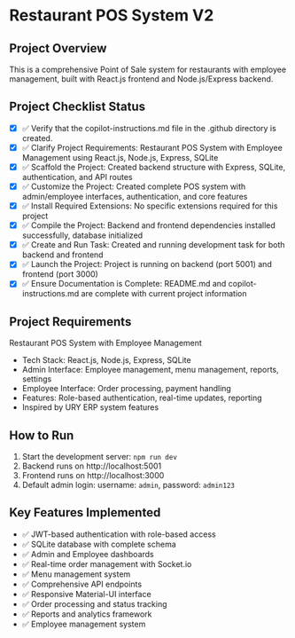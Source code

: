 # Restaurant POS System V2

## Project Overview
This is a comprehensive Point of Sale system for restaurants with employee management, built with React.js frontend and Node.js/Express backend.

## Project Checklist Status
- [x] ✅ Verify that the copilot-instructions.md file in the .github directory is created.
- [x] ✅ Clarify Project Requirements: Restaurant POS System with Employee Management using React.js, Node.js, Express, SQLite
- [x] ✅ Scaffold the Project: Created backend structure with Express, SQLite, authentication, and API routes
- [x] ✅ Customize the Project: Created complete POS system with admin/employee interfaces, authentication, and core features
- [x] ✅ Install Required Extensions: No specific extensions required for this project
- [x] ✅ Compile the Project: Backend and frontend dependencies installed successfully, database initialized
- [x] ✅ Create and Run Task: Created and running development task for both backend and frontend
- [x] ✅ Launch the Project: Project is running on backend (port 5001) and frontend (port 3000)
- [x] ✅ Ensure Documentation is Complete: README.md and copilot-instructions.md are complete with current project information

## Project Requirements
Restaurant POS System with Employee Management
- Tech Stack: React.js, Node.js, Express, SQLite
- Admin Interface: Employee management, menu management, reports, settings
- Employee Interface: Order processing, payment handling
- Features: Role-based authentication, real-time updates, reporting
- Inspired by URY ERP system features

## How to Run
1. Start the development server: `npm run dev`
2. Backend runs on http://localhost:5001
3. Frontend runs on http://localhost:3000
4. Default admin login: username: `admin`, password: `admin123`

## Key Features Implemented
- ✅ JWT-based authentication with role-based access
- ✅ SQLite database with complete schema
- ✅ Admin and Employee dashboards
- ✅ Real-time order management with Socket.io
- ✅ Menu management system
- ✅ Comprehensive API endpoints
- ✅ Responsive Material-UI interface
- ✅ Order processing and status tracking
- ✅ Reports and analytics framework
- ✅ Employee management system
